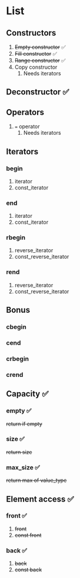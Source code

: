 # List

## Constructors

1. ~~Empty constructor~~ :white_check_mark:
2. ~~Fill constructor~~ :white_check_mark:
3. ~~Range constructor~~ :white_check_mark:
4. Copy constructor
   1. Needs iterators

## Deconstructor :white_check_mark:

## Operators

1. `=` operator
   1. Needs iterators

## Iterators

### begin

1. iterator
2. const_iterator

### end

1. iterator
2. const_iterator

### rbegin

1. reverse_iterator
2. const_reverse_iterator

### rend

1. reverse_iterator
2. const_reverse_iterator

## Bonus

### cbegin

### cend

### crbegin

### crend

## Capacity :white_check_mark:

### empty :white_check_mark:

~~return if empty~~

### size :white_check_mark:

~~return size~~

### max_size :white_check_mark:

~~return max of value_type~~

## Element access :white_check_mark:

### front :white_check_mark:
1. ~~front~~
2. ~~const front~~

### back :white_check_mark:
1. ~~back~~
2. ~~const back~~